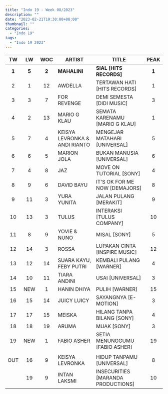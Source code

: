 ```yaml
---
title: "Indo 19 - Week 08/2023"
description: ""
date: "2023-02-21T19:30:00+08:00"
thumbnail: ""
categories:
  - "Indo 19"
tags:
  - "Indo 19 2023"
---
```

<!--more-->
|TW|LW|WOC|ARTIST|TITLE|PEAK|
|:----:|:----:|:----:|----|----|:----:|
|**1**|**5**|**2**|**MAHALINI**|**SIAL [HITS RECORDS]**|**1**|
|2|1|12|AWDELLA|TERTAWAN HATI [HITS RECORDS]|1|
|3|3|7|FOR REVENGE|DEMI SEMESTA [DIDI MUSIC]|3|
|4|2|13|MARIO G KLAU|SEMATA KARENAMU [MARIO G KLAU]|1|
|5|7|4|KEISYA LEVRONKA & ANDI RIANTO|MENGEJAR MATAHARI [UNIVERSAL]|5|
|6|6|5|MARION JOLA|BUKAN MANUSIA [UNIVERSAL]|6|
|7|4|8|JAZ|MOVE ON TUTORIAL [SONY]|4|
|8|9|6|DAVID BAYU|IT'S OK FOR ME NOW [DEMAJORS]|8|
|9|11|3|YURA YUNITA|JALAN PULANG [MERAKIT]|9|
|10|13|3|TULUS|INTERAKSI [TULUS COMPANY]|10|
|11|8|9|YOVIE & NUNO|MISAL [SONY]|5|
|12|14|3|ROSSA|LUPAKAN CINTA [INSPIRE MUSIC]|12|
|13|12|14|SUARA KAYU, FEBY PUTRI|KEMBALI PULANG [WARNER]|4|
|14|10|11|TIARA ANDINI|USAI [UNIVERSAL]|3|
|15|NEW|1|HANIN DHIYA|PULIH [WARNER]|15|
|16|15|14|JUICY LUICY|SAYANGNYA [E-MOTION]|3|
|17|17|15|MEISKA|HILANG TANPA BILANG [SONY]|4|
|18|18|19|ARUMA|MUAK [SONY]|3|
|19|NEW|1|FABIO ASHER|SETIA MENUNGGUMU [FABIO ASHER]|19|
| | | | | | |
|OUT|16|9|KEISYA LEVRONKA|HIDUP TANPAMU [UNIVERSAL]|8|
| |19|9|INTAN LAKSMI|INSECURITIES [MARANDA PRODUCTIONS]|10|
